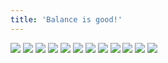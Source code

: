 ```yaml
---
title: 'Balance is good!'
---
```


![](pg180.jpg)
![](pg181.jpg)
![](pg182.jpg)
![](pg183.jpg)
![](pg184.jpg)
![](pg185.jpg)
![](pg186.jpg)
![](pg187.jpg)
![](pg188.jpg)
![](pg189.jpg)
![](pg190.jpg)
![](pg191.jpg)